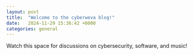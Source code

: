 ```yaml
---
layout: post
title:  "Welcome to the cyberweva blog!"
date:   2024-11-29 15:36:42 +0000
categories: general
---
```

Watch this space for discussions on cybersecurity, software, and music!